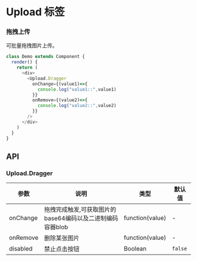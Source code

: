 Upload 标签
===

### 拖拽上传

可批量拖拽图片上传。

<!--DemoStart--> 
```js
class Demo extends Component {
  render() {
    return (
      <div>
        <Upload.Dragger 
          onChange={(value1)=>{
            console.log("value1::",value1)
          }}
          onRemove={(value2)=>{
            console.log("value2::",value2)
          }}
        />
      </div>
    )
  }
}
```
<!--End-->



## API

### Upload.Dragger

| 参数      | 说明    | 类型      |  默认值   |
|--------- |-------- |---------- |-------- |
| onChange | 拖拽完成触发,可获取图片的base64编码以及二进制编码容器blob | function(value) | - |
| onRemove | 删除某张图片 | function(value) | - |
| disabled | 禁止点击按钮 | Boolean | `false` |
